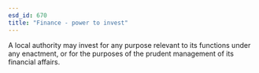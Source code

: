 ```yaml
---
esd_id: 670
title: "Finance - power to invest"
---
```


A local authority may invest for any purpose relevant to its functions under any enactment, or for the purposes of the prudent management of its financial affairs.

